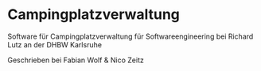# Campingplatzverwaltung

Software für Campingplatzverwaltung für Softwareengineering bei Richard Lutz an der DHBW Karlsruhe

Geschrieben bei Fabian Wolf & Nico Zeitz
